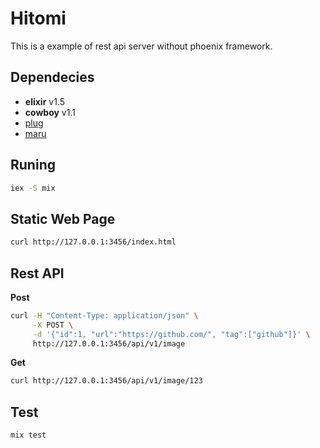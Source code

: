 # Hitomi

This is a example of rest api server without phoenix framework. 

## Dependecies
- **elixir** v1.5
- **cowboy** v1.1
- [plug](https://github.com/elixir-plug/plug)
- [maru](https://github.com/elixir-maru/maru)
  
## Runing
```bash
iex -S mix
```

## Static Web Page
```bash
curl http://127.0.0.1:3456/index.html
```

## Rest API
**Post**
```bash
curl -H "Content-Type: application/json" \
     -X POST \
     -d '{"id":1, "url":"https://github.com/", "tag":["github"]}' \
     http://127.0.0.1:3456/api/v1/image
```

**Get**
```bash
curl http://127.0.0.1:3456/api/v1/image/123
```

## Test

```shell
mix test
```
